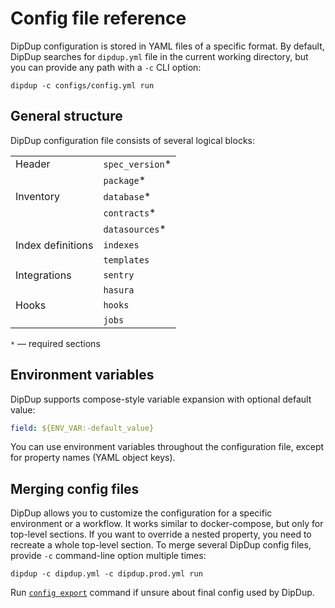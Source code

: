 # Config file reference

DipDup configuration is stored in YAML files of a specific format. By default, DipDup searches for `dipdup.yml` file in the current working directory, but you can provide any path with a `-c` CLI option:

```shell
dipdup -c configs/config.yml run
```

## General structure

DipDup configuration file consists of several logical blocks:

| | |
|-|-|
| Header               | `spec_version`* |
|                      | `package`* |
| Inventory            | `database`* |
|                      | `contracts`* |
|                      | `datasources`* |
| Index definitions    | `indexes` |
|                      | `templates` |
| Integrations         | `sentry`
|                      | `hasura` |
| Hooks                | `hooks` |
|                      | `jobs` |

`*`  — required sections

## Environment variables

DipDup supports compose-style variable expansion with optional default value:

```yaml
field: ${ENV_VAR:-default_value}
```

You can use environment variables throughout the configuration file, except for property names (YAML object keys).

## Merging config files

DipDup allows you to customize the configuration for a specific environment or a workflow. It works similar to docker-compose, but only for top-level sections. If you want to override a nested property, you need to recreate a whole top-level section. To merge several DipDup config files, provide `-c` command-line option multiple times:

```shell
dipdup -c dipdup.yml -c dipdup.prod.yml run
```

Run [`config export`](../cli/config-export.md) command if unsure about final config used by DipDup.

